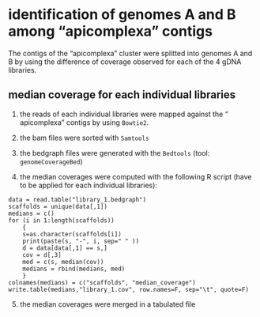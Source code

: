 # identification of genomes A and B among “apicomplexa” contigs 

The contigs of the “apicomplexa” cluster were splitted into genomes A 
and B by using the difference of coverage observed for each of the 4 
gDNA libraries.




## median coverage for each individual libraries

1. the reads of each individual libraries were mapped against the “
apicomplexa” contigs  by using `Bowtie2`.

2. the bam files were sorted with `Samtools`

3. the bedgraph files were generated with the `Bedtools` (tool: `genomeCoverageBed`)

4. the median coverages were computed with the following R script 
(have to be applied for each individual libraries):

```
data = read.table("library_1.bedgraph")
scaffolds = unique(data[,1])
medians = c()
for (i in 1:length(scaffolds))
	{
    s=as.character(scaffolds[i])
    print(paste(s, "-", i, sep=" " ))
    d = data[data[,1] == s,]
    cov = d[,3]
    med = c(s, median(cov))
    medians = rbind(medians, med)
	}
colnames(medians) = c("scaffolds", "median_coverage")
write.table(medians,"library_1.cov", row.names=F, sep="\t", quote=F)
```

5. the median coverages were merged in a tabulated file 

